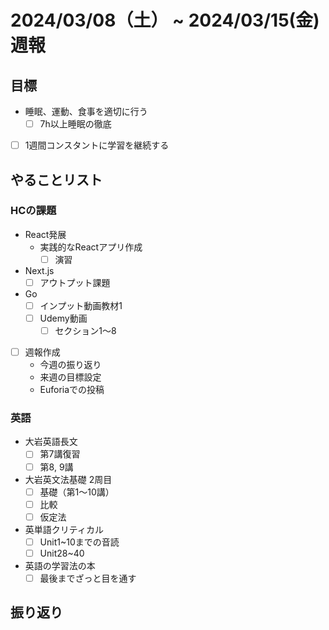 # 2024/03/08（土） ~ 2024/03/15(金) 週報

## 目標

- 睡眠、運動、食事を適切に行う
  - [ ] 7h以上睡眠の徹底
- [ ] 1週間コンスタントに学習を継続する

## やることリスト

### HCの課題

- React発展
  - 実践的なReactアプリ作成
    - [ ] 演習
- Next.js
  - [ ] アウトプット課題
- Go
  - [ ] インプット動画教材1
  - [ ] Udemy動画
    - [ ] セクション1〜8

- [ ] 週報作成
  - 今週の振り返り
  - 来週の目標設定
  - Euforiaでの投稿

### 英語

- 大岩英語長文
  - [ ] 第7講復習
  - [ ] 第8, 9講
- 大岩英文法基礎 2周目
  - [ ] 基礎（第1〜10講）
  - [ ] 比較
  - [ ] 仮定法
- 英単語クリティカル
  - [ ] Unit1~10までの音読
  - [ ] Unit28~40
- 英語の学習法の本
  - [ ] 最後までざっと目を通す

## 振り返り
